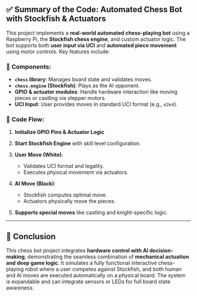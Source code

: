 ## ✅ **Summary of the Code: Automated Chess Bot with Stockfish & Actuators**

This project implements a **real-world automated chess-playing bot** using a Raspberry Pi, the **Stockfish chess engine**, and custom actuator logic. The bot supports both **user input via UCI** and **automated piece movement** using motor controls. Key features include:

### 🔹 **Components:**

* **`chess` library**: Manages board state and validates moves.
* **`chess.engine` (Stockfish)**: Plays as the AI opponent.
* **GPIO & actuator modules**: Handle hardware interaction like moving pieces or castling via stepper motors.
* **UCI Input**: User provides moves in standard UCI format (e.g., `e2e4`).

### 🔹 **Code Flow:**

1. **Initialize GPIO Pins & Actuator Logic**
2. **Start Stockfish Engine** with skill level configuration.
3. **User Move (White)**:

   * Validates UCI format and legality.
   * Executes physical movement via actuators.
4. **AI Move (Black)**:

   * Stockfish computes optimal move.
   * Actuators physically move the pieces.
5. **Supports special moves** like castling and knight-specific logic.

---

## 🧠 **Conclusion**

This chess bot project integrates **hardware control with AI decision-making**, demonstrating the seamless combination of **mechanical actuation and deep game logic**. It simulates a fully functional interactive chess-playing robot where a user competes against Stockfish, and both human and AI moves are executed automatically on a physical board. The system is expandable and can integrate sensors or LEDs for full board state awareness.
